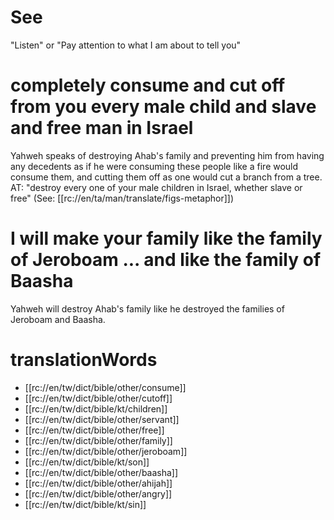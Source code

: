 # See

"Listen" or "Pay attention to what I am about to tell you"

# completely consume and cut off from you every male child and slave and free man in Israel

Yahweh speaks of destroying Ahab's family and preventing him from having any decedents as if he were consuming these people like a fire would consume them, and cutting them off as one would cut a branch from a tree. AT: "destroy every one of your male children in Israel, whether slave or free" (See: [[rc://en/ta/man/translate/figs-metaphor]])

# I will make your family like the family of Jeroboam ... and like the family of Baasha

Yahweh will destroy Ahab's family like he destroyed the families of Jeroboam and Baasha.

# translationWords

* [[rc://en/tw/dict/bible/other/consume]]
* [[rc://en/tw/dict/bible/other/cutoff]]
* [[rc://en/tw/dict/bible/kt/children]]
* [[rc://en/tw/dict/bible/other/servant]]
* [[rc://en/tw/dict/bible/other/free]]
* [[rc://en/tw/dict/bible/other/family]]
* [[rc://en/tw/dict/bible/other/jeroboam]]
* [[rc://en/tw/dict/bible/kt/son]]
* [[rc://en/tw/dict/bible/other/baasha]]
* [[rc://en/tw/dict/bible/other/ahijah]]
* [[rc://en/tw/dict/bible/other/angry]]
* [[rc://en/tw/dict/bible/kt/sin]]